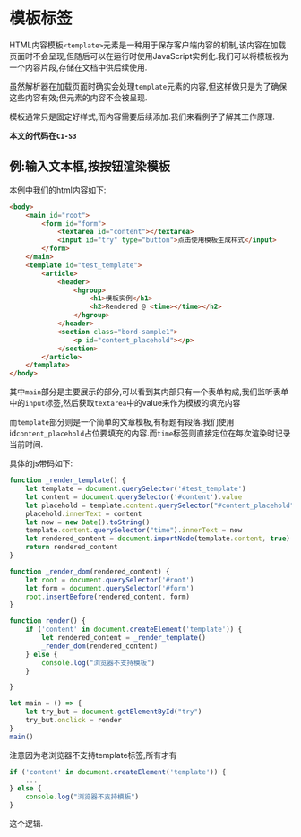 # 模板标签

HTML内容模板`<template>`元素是一种用于保存客户端内容的机制,该内容在加载页面时不会呈现,但随后可以在运行时使用JavaScript实例化.我们可以将模板视为一个内容片段,存储在文档中供后续使用.

虽然解析器在加载页面时确实会处理`template`元素的内容,但这样做只是为了确保这些内容有效;但元素的内容不会被呈现.

模板通常只是固定好样式,而内容需要后续添加.我们来看例子了解其工作原理.

**本文的代码在`C1-S3`**

## 例:输入文本框,按按钮渲染模板

本例中我们的html内容如下:

```html
<body>
    <main id="root">
        <form id="form">
            <textarea id="content"></textarea>
            <input id="try" type="button">点击使用模板生成样式</input>
        </form>
    </main>
    <template id="test_template">
        <article>
            <header>
                <hgroup>
                    <h1>模板实例</h1>
                    <h2>Rendered @ <time></time></h2>
                </hgroup>
            </header>
            <section class="bord-sample1">
                <p id="content_placehold"></p>
            </section>
        </article>
    </template>
</body>
```
其中`main`部分是主要展示的部分,可以看到其内部只有一个表单构成,我们监听表单中的`input`标签,然后获取`textarea`中的value来作为模板的填充内容

而`template`部分则是一个简单的文章模板,有标题有段落.我们使用id`content_placehold`占位要填充的内容.而`time`标签则直接定位在每次渲染时记录当前时间.

具体的js带码如下:

```js
function _render_template() {
    let template = document.querySelector('#test_template')
    let content = document.querySelector('#content').value
    let placehold = template.content.querySelector("#content_placehold")
    placehold.innerText = content
    let now = new Date().toString()
    template.content.querySelector("time").innerText = now
    let rendered_content = document.importNode(template.content, true)
    return rendered_content
}

function _render_dom(rendered_content) {
    let root = document.querySelector('#root')
    let form = document.querySelector('#form')
    root.insertBefore(rendered_content, form)
}

function render() {
    if ('content' in document.createElement('template')) {
        let rendered_content = _render_template()
        _render_dom(rendered_content)
    } else {
        console.log("浏览器不支持模板")
    }

}

let main = () => {
    let try_but = document.getElementById("try")
    try_but.onclick = render
}
main()
```

注意因为老浏览器不支持template标签,所有才有

```js
if ('content' in document.createElement('template')) {
    ...
} else {
    console.log("浏览器不支持模板")
}
```

这个逻辑.